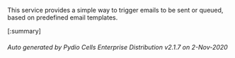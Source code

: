 






This service provides a simple way to trigger emails to be sent or queued, based on predefined email templates.

[:summary]

###### Auto generated by Pydio Cells Enterprise Distribution v2.1.7 on 2-Nov-2020
